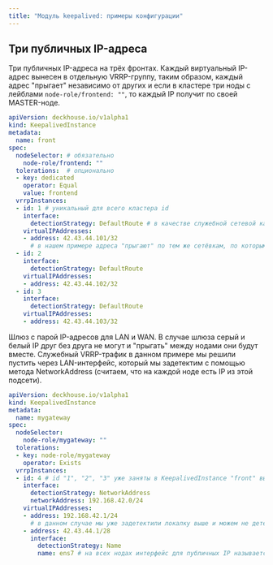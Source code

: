 ```yaml
---
title: "Модуль keepalived: примеры конфигурации"
---
```


## Три публичных IP-адреса

Три публичных IP-адреса на трёх фронтах. Каждый виртуальный IP-адрес вынесен в отдельную VRRP-группу, таким образом, каждый адрес "прыгает" независимо от других и если в кластере три ноды с лейблами `node-role/frontend: ""`, то каждый IP получит по своей MASTER-ноде.

```yaml
apiVersion: deckhouse.io/v1alpha1
kind: KeepalivedInstance
metadata:
  name: front
spec:
  nodeSelector: # обязательно
    node-role/frontend: ""
  tolerations:  # опционально
  - key: dedicated
    operator: Equal
    value: frontend
  vrrpInstances:
  - id: 1 # уникальный для всего кластера id
    interface:
      detectionStrategy: DefaultRoute # в качестве служебной сетевой карты используем ту, через которую проложен дефолтный маршрут
    virtualIPAddresses:
    - address: 42.43.44.101/32
      # в нашем примере адреса "прыгают" по тем же сетёвкам, по которым ходит служебный VRRP-трафик, поэтому мы не указываем параметр interface
  - id: 2
    interface:
      detectionStrategy: DefaultRoute
    virtualIPAddresses:
    - address: 42.43.44.102/32
  - id: 3
    interface:
      detectionStrategy: DefaultRoute
    virtualIPAddresses:
    - address: 42.43.44.103/32
```

Шлюз с парой IP-адресов для LAN и WAN. В случае шлюза серый и белый IP друг без друга не могут и "прыгать" между нодами они будут вместе. Служебный VRRP-трафик в данном примере мы решили пустить через LAN-интерфейс, который мы задетектим с помощью метода NetworkAddress (считаем, что на каждой ноде есть IP из этой подсети).

```yaml
apiVersion: deckhouse.io/v1alpha1
kind: KeepalivedInstance
metadata:
  name: mygateway
spec:
  nodeSelector:
    node-role/mygateway: ""
  tolerations:
  - key: node-role/mygateway
    operator: Exists
  vrrpInstances:
  - id: 4 # id "1", "2", "3" уже заняты в KeepalivedInstance "front" выше
    interface:
      detectionStrategy: NetworkAddress
      networkAddress: 192.168.42.0/24
    virtualIPAddresses:
    - address: 192.168.42.1/24
      # в данном случае мы уже задетектили локалку выше и можем не детектить интерфейс для этого IP, не указав параметр interface
    - address: 42.43.44.1/28
      interface:
        detectionStrategy: Name
        name: ens7 # на всех нодах интерфейс для публичных IP называется "ens7", воспользуемся этим
```
